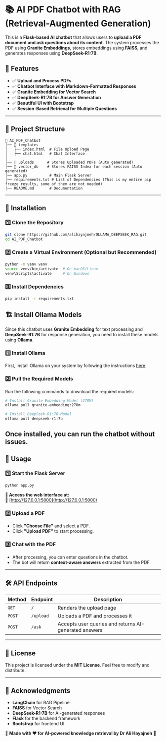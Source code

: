 # 📚 AI PDF Chatbot with RAG (Retrieval-Augmented Generation)

This is a **Flask-based AI chatbot** that allows users to **upload a PDF document and ask questions about its content**. The system processes the PDF using **Granite Embeddings**, stores embeddings using **FAISS**, and generates responses using **DeepSeek-R1:7B**.

## 🚀 Features

- ✅ **Upload and Process PDFs**
- ✅ **Chatbot Interface with Markdown-Formatted Responses**
- ✅ **Granite Embedding for Vector Search**
- ✅ **DeepSeek-R1:7B for Answer Generation**
- ✅ **Beautiful UI with Bootstrap**
- ✅ **Session-Based Retrieval for Multiple Questions**

---

## 📂 Project Structure

```
📂 AI_PDF_Chatbot
│── 📁 templates
│   ├── index.html  # File Upload Page
│   ├── chat.html   # Chat Interface
│
│── 📁 uploads      # Stores Uploaded PDFs (Auto generated)
│── 📁 vector_db    # Stores FAISS Index for each session (Auto generated)
│── app.py          # Main Flask Server
│── requirements.txt # List of Dependencies (This is my entire pip freeze results, some of them are not needed)
│── README.md       # Documentation
```

---

## 🔧 Installation

### **1️⃣ Clone the Repository**
```bash
git clone https://github.com/alihayajneh/OLLAMA_DEEPSEEK_RAG.git
cd AI_PDF_Chatbot
```

### **2️⃣ Create a Virtual Environment (Optional but Recommended)**
```bash
python -m venv venv
source venv/bin/activate  # On macOS/Linux
venv\Scripts\activate     # On Windows
```

### **3️⃣ Install Dependencies**
```bash
pip install -r requirements.txt
```

## 🏗️ Install Ollama Models

Since this chatbot uses **Granite Embedding** for text processing and **DeepSeek-R1:7B** for response generation, you need to install these models using **Ollama**.

### **1️⃣ Install Ollama**
First, install Ollama on your system by following the instructions [here](https://ollama.com).

### **2️⃣ Pull the Required Models**
Run the following commands to download the required models:

```bash
# Install Granite Embedding Model (278M)
ollama pull granite-embedding:278m

# Install DeepSeek-R1:7B Model
ollama pull deepseek-r1:7b
```

Once installed, you can run the chatbot without issues.
---

## 🎯 Usage

### **1️⃣ Start the Flask Server**
```bash
python app.py
```
**📌 Access the web interface at:**  
🔗 [http://127.0.0.1:5000](http://127.0.0.1:5000)

### **2️⃣ Upload a PDF**
- Click **"Choose File"** and select a PDF.
- Click **"Upload PDF"** to start processing.

### **3️⃣ Chat with the PDF**
- After processing, you can enter questions in the chatbot.
- The bot will return **context-aware answers** extracted from the PDF.

---

## 🛠️ API Endpoints

| Method | Endpoint      | Description |
|--------|--------------|-------------|
| `GET`  | `/`          | Renders the upload page |
| `POST` | `/upload`    | Uploads a PDF and processes it |
| `POST` | `/ask`       | Accepts user queries and returns AI-generated answers |

---


## 📜 License
This project is licensed under the **MIT License**. Feel free to modify and distribute.

---



## 🌟 Acknowledgments
- **LangChain** for RAG Pipeline
- **FAISS** for Vector Search
- **DeepSeek-R1:7B** for AI-generated responses
- **Flask** for the backend framework
- **Bootstrap** for frontend UI

🔹 **Made with ❤️ for AI-powered knowledge retrieval by Dr Ali Hayajneh** 🚀 

